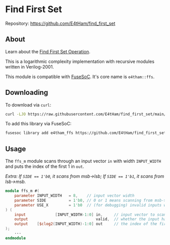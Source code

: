 
# Find First Set

Repository: <https://github.com/E4tHam/find_first_set>

## About

Learn about the [Find First Set Operation](https://en.wikipedia.org/wiki/Find_first_set).

This is a logarithmic complexity implementation with recursive modules written in Verilog-2001.

This module is compatible with [FuseSoC](https://github.com/olofk/fusesoc). It's core name is `e4tham::ffs`.

## Downloading

To download via `curl`:

```bash
curl -LJO https://raw.githubusercontent.com/E4tHam/find_first_set/main/rtl/ffs.v
```

To add this library via FuseSoC:

```bash
fusesoc library add e4tham_ffs https://github.com/E4tHam/find_first_set --sync-type=git
```

## Usage

The `ffs_m` module scans through an input vector `in` with width `INPUT_WIDTH` and puts the index of the first 1 in `out`.

_Extra: If `SIDE == 1'b0`, it scans from msb->lsb; If `SIDE == 1'b1`, it scans from lsb->msb._

```verilog
module ffs_m #(
    parameter INPUT_WIDTH   = 8,    // input vector width
    parameter SIDE          = 1'b0, // 0 or 1 means scanning from msb->lsb or lsb->msb
    parameter USE_X         = 1'b0  // (for debugging) invalid inputs will have {x} as output
) (
    input             [INPUT_WIDTH-1:0] in,     // input vector to scan
    output                              valid,  // whether the input has a 1
    output    [$clog2(INPUT_WIDTH)-1:0] out     // the index of the first 1
);
    ···
endmodule
```
